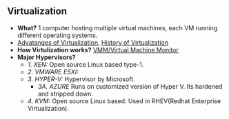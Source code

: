 ## Virtualization
- **What?** 1 computer hosting multiple virtual machines, each VM running different operating systems.
- [Advatanges of Virtualization](Advantages_of_Virtualization.md), [History of Virtualization](History_of_Virtualization.md)
- **How Virtulization works?** [VMM/Virtual Machine Monitor](VMM_Virtual_Machine_Monitor.md)
- **Major Hypervisors?**
  - *1. XEN:* Open source Linux based type-1. 
  - *2. VMWARE ESXI:* 
  - *3. HYPER-V:* Hypervisor by Microsoft.
    - *3A. AZURE* Runs on customized version of Hyper V. Its hardened and stripped down.
  - *4. KVM:* Open source Linux based. Used in RHEV(Redhat Enterprise Virtualization).
